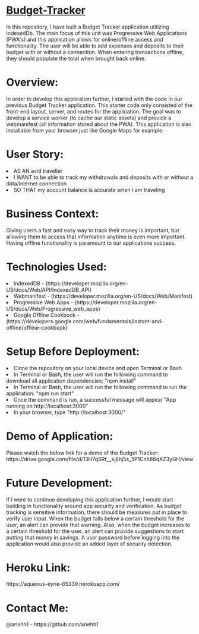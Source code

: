 # [Budget-Tracker](https://aqueous-eyrie-65339.herokuapp.com/)

In this repository, I have built a Budget Tracker application utilizing IndexedDb. The main focus of this unit was Progressive Web Applications (PWA's) and this application allows for online/offline access and functionality. The user will be able to add expenses and deposits to their budget with or without a connection. When entering transactions offline, they should populate the total when brought back online.

<h1>Overview:</h1>
In order to develop this application further, I started with the code in our previous Budget Tracker application. This starter code only consisted of the front-end layout, server, and routes for the application. The goal was to develop a service worker (to cache our static assets) and provide a webmanifest (all information stored about the PWA). This application is also installable from your browser just like Google Maps for example.

<h1>User Story:</h1>
<li>AS AN avid traveller</li>
<li>I WANT to be able to track my withdrawals and deposits with or without a data/internet connection</li>
<li>SO THAT my account balance is accurate when I am traveling</li>

<h1>Business Context:</h1>
Giving users a fast and easy way to track their money is important, but allowing them to access that information anytime is even more important. Having offline functionality is paramount to our applications success.

<h1>Technologies Used:</h1>
<li>IndexedDB - (https://developer.mozilla.org/en-US/docs/Web/API/IndexedDB_API)</li>
<li>Webmanifest - (https://developer.mozilla.org/en-US/docs/Web/Manifest)</li>
<li>Progressive Web Apps - (https://developer.mozilla.org/en-US/docs/Web/Progressive_web_apps)</li>
<li>Google Offline Cookbook - (https://developers.google.com/web/fundamentals/instant-and-offline/offline-cookbook)</li>

<h1>Setup Before Deployment:</h1>
<li>Clone the repository on your local device and open Terminal or Bash</li>
<li>In Terminal or Bash, the user will run the following command to download all application dependencies: "npm install"</li>
<li>In Terminal or Bash, the user will run the following command to run the application: "npm run start"</li>
<li>Once the command is run, a successful message will appear "App running on http://localhost:3000"</li>
<li>In your browser, type "http://localhost:3000/"</li>

<h1>Demo of Application:</h1>
Please watch the below link for a demo of the Budget Tracker:
https://drive.google.com/file/d/13H7qSRf__kj8hj5s_3P1Cnh86qXZ3yGH/view

<h1>Future Development:</h1>
If I were to continue developing this application further, I would start building in functionality around app security and verification. As budget tracking is sensitive information, there should be measures put in place to verify user input. When the budget falls below a certain threshold for the user, an alert can provide that warning. Also, when the budget increases to a certain threshold for the user, an alert can provide suggestions to start putting that money in savings. A user password before logging into the application would also provide an added layer of security detection.

<h1>Heroku Link:</h1>
https://aqueous-eyrie-65339.herokuapp.com/

<h1>Contact Me:</h1>
@ariehh1 - https://github.com/ariehh1

